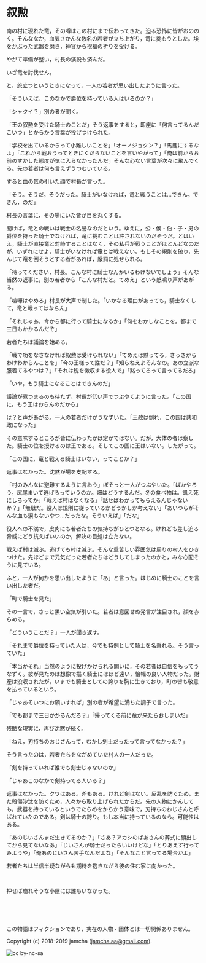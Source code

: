 

# 叙勲

南の村に現れた竜，その噂はこの村にまで伝わってきた。迫る恐怖に皆がおののく。そんななか，血気さかんな数名の若者が立ち上がり，竜に挑もうとした。埃をかぶった武器を磨き，神官から祝福の祈りを受ける。  

やがて準備が整い，村長の演説も済んだ。  

いざ竜を討伐せん。  

と，旅立つというときになって，一人の若者が思い出したように言った。  

「そういえば，このなかで爵位を持っている人はいるのか？」  

「シャクイ？」別の者が聞く。  

「王の叙勲を受けた騎士のことだ」そう返事をすると，即座に「何言ってるんだこいつ」とからかう言葉が投げつけられた。  

「学校を出ているからって小難しいことを」「オーノジョクン？」「馬鹿にするなよ」「これから戦おうってときにくだらないことを言いやがって」「俺は前からお前のすかした態度が気に入らなかったんだ」そんな心ない言葉が次々に飛んでくる。先の若者は何も言えずうつむいている。  

すると血の気の引いた顔で村長が言った。  

「そう。そうだ。そうだった。騎士がいなければ，竜と戦うことは…できん。できん，のだ」  

村長の言葉に，その場にいた皆が目を丸くする。  

聞けば，竜との戦いは戦士の名誉なのだという。ゆえに，公・侯・伯・子・男の爵位を持った騎士でなければ，竜に挑むことは許されないのだそうだ。とはいえ，騎士が直接竜と対峙することはなく，その私兵が戦うことがほとんどなのだが，いずれにせよ，騎士がいなければ竜とは戦えない。もしその規則を破り，先んじて竜を倒そうとする者があれば，厳罰に処せられる。  

「待ってください，村長。こんな村に騎士なんかいるわけないでしょう」そんな当然の返事に，別の若者から「こんな村だと。てめえ」という怒鳴り声があがる。  

「喧嘩はやめろ」村長が大声で制した。「いかなる理由があっても，騎士なくして，竜と戦ってはならん」  

「それじゃあ，今から都に行って騎士になるか」「何をおかしなことを。都まで三日もかかるんだぞ」  

若者たちは議論を始める。  

「戦で功をなさなければ叙勲は受けられない」「てめえは黙ってろ，さっきからわけわからんことを」「今の王様って誰だ？」「知らねえよそんなの。あの立派な服着てるやつは？」「それは税を徴収する役人で」「黙ってろって言ってるだろ」  

「いや，もう騎士になることはできんのだ」  

議論が煮つまるのも待たず，村長が低い声でつぶやくように言った。「この国に，もう王はおらんのだから」  

は？と声があがる。一人の若者だけがうなずいた。「王政は倒れ，この国は共和政になった」  

その意味するところが皆に伝わったかは定かではない。だが，大体の者は察した。騎士の位を授けるのは王である。そしてこの国に王はいない。したがって。  

「この国に，竜と戦える騎士はいない，ってことか？」  

返事はなかった。沈黙が場を支配する。  

「村のみんなに避難するように言おう」ぼそっと一人がつぶやいた。「ばかやろう。尻尾まいて逃げろっていうのか。畑はどうするんだ。冬の食べ物は。飢え死にしろってか」「戦えば村はなくなる」「話せばわかってもらえるんじゃないか？」「無駄だ。役人は規則に従っているかどうかしか考えない」「あいつらがそんな血も涙もないやつ…だったな。そういえば」「だな」  

役人への不満で，皮肉にも若者たちの気持ちがひとつとなる。けれども差し迫る脅威にどう抗えばいいのか，解決の目処は立たない。  

戦えば村は滅ぶ。逃げても村は滅ぶ。そんな重苦しい雰囲気は周りの村人をひきつけた。先ほどまで元気だった若者たちはどうしてしまったのかと，みな心配そうに見ている。  

ふと，一人が何かを思い出したように「あ」と言った。はじめに騎士のことを言い出した者だ。  

「町で騎士を見た」  

その一言で，さっと黒い空気が引いた。若者は意図せぬ発言が注目され，顔を赤らめる。  

「どういうことだ？」一人が聞き返す。  

「それまで爵位を持っていた人は，今でも特例として騎士を名乗れる。そう言っていた」  

「本当かそれ」当然のように投げかけられる問いに，その若者は自信をもってうなずく。彼が見たのは想像で描く騎士にはほど遠い，恰幅の良い人物だった。財産は没収されたが，いまでも騎士としての誇りを胸に生きており，町の皆も敬意を払っているという。  

「じゃあそいつにお願いすれば」別の者が希望に満ちた調子で言った。  

「でも都まで三日かかるんだろ？」「帰ってくる前に竜が来たらおしまいだ」  

残酷な現実に，再び沈黙が続く。  

「ねえ，刃持ちのおじさんって，むかし剣士だったって言ってなかった？」  

そう言ったのは，若者たちをながめていた村人の一人だった。  

「剣を持っていれば誰でも剣士じゃないのか」  

「じゃあこのなかで剣持ってる人いる？」  

返事はなかった。クワはある。斧もある。けれど剣はない。反乱を防ぐため，また殺傷沙汰を防ぐため，人々から取り上げられたからだ。先の人物にかんしても，武器を持っているというでたらめをからかう意味で，刃持ちのおじさんと呼ばれていたのである。剣は騎士の誇り。もし本当に持っているのなら。可能性はある。  

「あのじいさんまだ生きてるのか？」「さあ？アカシのばあさんの葬式に顔出してから見てないなあ」「じいさんが騎士だったらいいけどな」「とりあえず行ってみようや」「俺あのじいさん苦手なんだよな」「そんなこと言ってる場合かよ」  

若者たちは半信半疑ながらも期待を抱きながら彼の住む家に向かった。  

<br>  

押せば崩れそうな小屋には誰もいなかった。  

<br>  
<br>  

<br>  

この物語はフィクションであり，実在の人物・団体とは一切関係ありません。  

Copyright (c) 2018-2019 jamcha (jamcha.aa@gmail.com).  

![cc by-nc-sa](https://i.creativecommons.org/l/by-nc-sa/4.0/88x31.png)  

